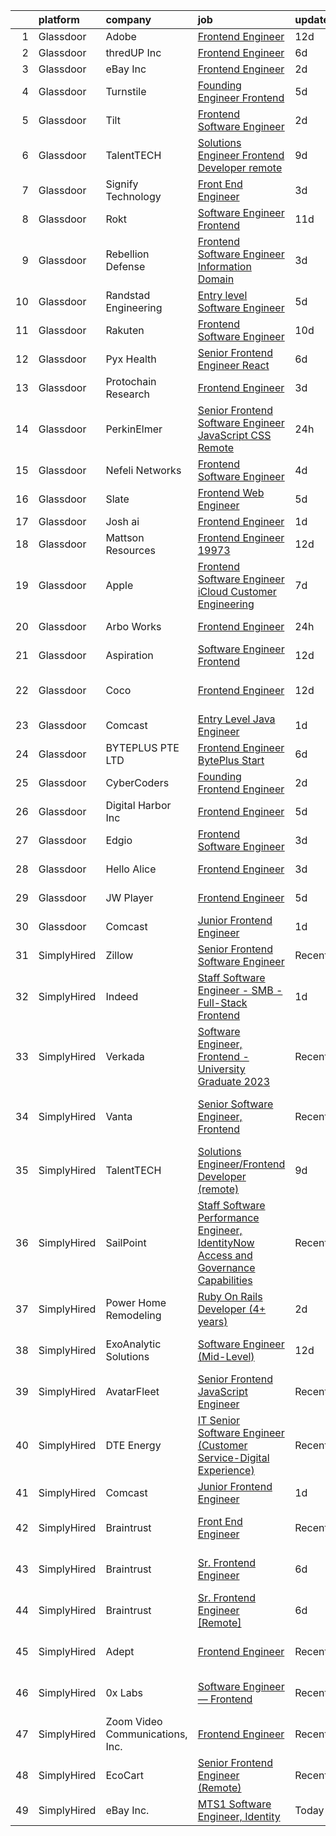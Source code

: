 

|    | platform    | company                         | job                                                                                                                                                                                                                                                                                                                                                                                                                                                                                                                                                                                                                                                                                                                                                                                                                                                                                                                                                                                                                                                                                                                                                                                                                                                                                                                                                                                                            | update_time   | location                      |
|---:|:------------|:--------------------------------|:---------------------------------------------------------------------------------------------------------------------------------------------------------------------------------------------------------------------------------------------------------------------------------------------------------------------------------------------------------------------------------------------------------------------------------------------------------------------------------------------------------------------------------------------------------------------------------------------------------------------------------------------------------------------------------------------------------------------------------------------------------------------------------------------------------------------------------------------------------------------------------------------------------------------------------------------------------------------------------------------------------------------------------------------------------------------------------------------------------------------------------------------------------------------------------------------------------------------------------------------------------------------------------------------------------------------------------------------------------------------------------------------------------------|:--------------|:------------------------------|
|  1 | Glassdoor   | Adobe                           | [Frontend Engineer](https://www.glassdoor.com/partner/jobListing.htm?pos=119&ao=1136043&s=58&guid=00000182e87576cab9352f6ff89f392a&src=GD_JOB_AD&t=SR&vt=w&cs=1_c6e06650&cb=1661757388797&jobListingId=1008073937058&jrtk=3-0-1gbk7atno2inl001-1gbk7ato52cie001-7d98999429986adb-)                                                                                                                                                                                                                                                                                                                                                                                                                                                                                                                                                                                                                                                                                                                                                                                                                                                                                                                                                                                                                                                                                                                             | 12d           | Lehi, UT                      |
|  2 | Glassdoor   | thredUP Inc                     | [Frontend Engineer](https://www.glassdoor.com/partner/jobListing.htm?pos=111&ao=1136043&s=58&guid=00000182e87576cab9352f6ff89f392a&src=GD_JOB_AD&t=SR&vt=w&cs=1_3ca1462e&cb=1661757388796&jobListingId=1008086760048&jrtk=3-0-1gbk7atno2inl001-1gbk7ato52cie001-6e44b37b8cae3eb2-)                                                                                                                                                                                                                                                                                                                                                                                                                                                                                                                                                                                                                                                                                                                                                                                                                                                                                                                                                                                                                                                                                                                             | 6d            | Remote                        |
|  3 | Glassdoor   | eBay Inc                        | [Frontend Engineer](https://www.glassdoor.com/partner/jobListing.htm?pos=122&ao=1136043&s=58&guid=00000182e87576cab9352f6ff89f392a&src=GD_JOB_AD&t=SR&vt=w&cs=1_6eec12cf&cb=1661757388797&jobListingId=1008096967965&jrtk=3-0-1gbk7atno2inl001-1gbk7ato52cie001-e1a3656f66b9cd52-)                                                                                                                                                                                                                                                                                                                                                                                                                                                                                                                                                                                                                                                                                                                                                                                                                                                                                                                                                                                                                                                                                                                             | 2d            | Atlanta, GA                   |
|  4 | Glassdoor   | Turnstile                       | [Founding Engineer   Frontend](https://www.glassdoor.com/partner/jobListing.htm?pos=116&ao=1136043&s=58&guid=00000182e87576cab9352f6ff89f392a&src=GD_JOB_AD&t=SR&vt=w&ea=1&cs=1_0eda7e9b&cb=1661757388797&jobListingId=1008088948380&jrtk=3-0-1gbk7atno2inl001-1gbk7ato52cie001-4e156d72d90a34b8-)                                                                                                                                                                                                                                                                                                                                                                                                                                                                                                                                                                                                                                                                                                                                                                                                                                                                                                                                                                                                                                                                                                             | 5d            | Remote                        |
|  5 | Glassdoor   | Tilt                            | [Frontend Software Engineer](https://www.glassdoor.com/partner/jobListing.htm?pos=118&ao=1136043&s=58&guid=00000182e87576cab9352f6ff89f392a&src=GD_JOB_AD&t=SR&vt=w&cs=1_25d18352&cb=1661757388797&jobListingId=1008097050916&jrtk=3-0-1gbk7atno2inl001-1gbk7ato52cie001-c8fa4adb2b2f8ff5-)                                                                                                                                                                                                                                                                                                                                                                                                                                                                                                                                                                                                                                                                                                                                                                                                                                                                                                                                                                                                                                                                                                                    | 2d            | Remote                        |
|  6 | Glassdoor   | TalentTECH                      | [Solutions Engineer Frontend Developer  remote ](https://www.glassdoor.com/partner/jobListing.htm?pos=112&ao=1136043&s=58&guid=00000182e87576cab9352f6ff89f392a&src=GD_JOB_AD&t=SR&vt=w&ea=1&cs=1_5d60e207&cb=1661757388797&jobListingId=1008081208256&jrtk=3-0-1gbk7atno2inl001-1gbk7ato52cie001-b2eee3a53e61bbf3-)                                                                                                                                                                                                                                                                                                                                                                                                                                                                                                                                                                                                                                                                                                                                                                                                                                                                                                                                                                                                                                                                                           | 9d            | Atlanta, TX                   |
|  7 | Glassdoor   | Signify Technology              | [Front End Engineer](https://www.glassdoor.com/partner/jobListing.htm?pos=124&ao=1136043&s=58&guid=00000182e87576cab9352f6ff89f392a&src=GD_JOB_AD&t=SR&vt=w&ea=1&cs=1_4523dff3&cb=1661757388797&jobListingId=1008093901858&jrtk=3-0-1gbk7atno2inl001-1gbk7ato52cie001-bb5e1aaf8458807c-)                                                                                                                                                                                                                                                                                                                                                                                                                                                                                                                                                                                                                                                                                                                                                                                                                                                                                                                                                                                                                                                                                                                       | 3d            | Remote                        |
|  8 | Glassdoor   | Rokt                            | [Software Engineer   Frontend](https://www.glassdoor.com/partner/jobListing.htm?pos=109&ao=1110586&s=58&guid=00000182e87576cab9352f6ff89f392a&src=GD_JOB_AD&t=SR&vt=w&cs=1_5d3b9efc&cb=1661757388796&jobListingId=1008075555216&cpc=F41FEAB56D215062&jrtk=3-0-1gbk7atno2inl001-1gbk7ato52cie001-a3b6f4bb6146e82c--6NYlbfkN0DG4ntHtB_rMsnfhgmnSvK2brktLme1L4SiDeJjQ-izrVOLqRJ5-yjEhSyAj73O13Tv0LMF5Uwr9zThjwV23azke6WikGknGhBRtqre8YRLWqBO4FJSLlUBElHVa8TyydfR7gyUx-qson4kuLyoTXvz6jl1vD3kRRSr--hNqTJXyUGVuOunAgYXor-Qm23NtPexsN_4oAfjx0CIdIR-LOxaO-zHZgjb6XboOCydu744Oh0C61wzLNWS6u1bQZSF7ePd4GQR4gQvkQdzc2n8G0MPfc7AXlcVjiQ8mB9b3VXImt7Za2AMeeMt1Oo3Ao2QZOPuOZ4qtD-CIpO3P-9UmXn13UHwcoRb48gTloJ52pASdAQHgAXv3LK6YOxqDRV-VrLl4TCxilonKEAeHPz0wHv3HZpARi4uvofPp6RkKILlqmiRXQKfTag36QVqaVl-jJCjNhihW2y-kYXPQJ50TIGT2XBC6PW_1fv1ajxtQ4gvMkjCExnykLZEttTa3F3ZYOXquCiL0RNEUdimmHEau_8hfEPfzLRNqcRPDoXgn0h6t1qXhbG8RQnA6yOWyZHep33XLX9cDCw0XZuLmJIWdPQlsBvxEeUAZWQ1V03GKCavLLH7AHgAYgGvuL-Gml4EvLDLRf12z48SDkUDYkgxVbSEEoGtlbqsk7LxvHQGu8ka19id5x5KMc78nooa1iBz5-2bHGGUM9jC3DaaAOZIBSu7Je08HTR3GU9FYnQN0jh6H5MqjHITTcuY_zGD-qGhmLD9wUmTwIOn5ANOXZo9g2jk2e8DNjlIXXznxjoPYyF16NS2RTeTdq6qP5YWfjsINotKqkUTSAgeFfDPgDnjIbBewPLXjDNLMNyM5Z5vm8XZ5jCgyC3uQhVmZaMcJLqm25VGBLdU7LrTsLPjd2LODSfvfPwXlQFMs8Rr1JJFZp6ATHS7Cx1iJXn2D8fWFYgk-VD54l3ONYsdXO5LkP_c96mZ)                                                             | 11d           | New York, NY                  |
|  9 | Glassdoor   | Rebellion Defense               | [Frontend Software Engineer  Information Domain](https://www.glassdoor.com/partner/jobListing.htm?pos=128&ao=1136043&s=58&guid=00000182e87576cab9352f6ff89f392a&src=GD_JOB_AD&t=SR&vt=w&cs=1_6151d0da&cb=1661757388798&jobListingId=1008093711963&jrtk=3-0-1gbk7atno2inl001-1gbk7ato52cie001-a02cbb23e8df5023-)                                                                                                                                                                                                                                                                                                                                                                                                                                                                                                                                                                                                                                                                                                                                                                                                                                                                                                                                                                                                                                                                                                | 3d            | Remote                        |
| 10 | Glassdoor   | Randstad Engineering            | [Entry level Software Engineer](https://www.glassdoor.com/partner/jobListing.htm?pos=107&ao=1110586&s=58&guid=00000182e87576cab9352f6ff89f392a&src=GD_JOB_AD&t=SR&vt=w&ea=1&cs=1_831573db&cb=1661757388796&jobListingId=1008088558702&cpc=C4A69CCDBB3B9599&jrtk=3-0-1gbk7atno2inl001-1gbk7ato52cie001-7fe0ee5fe3a4215b--6NYlbfkN0BDx217eft1lC7uqItkaModCFPNh_e0lnHdKkvEJecXwu4gIqA7CFTnXnpT3oVx671eNmBZ_eHJEnA7TOhzpGqmHFeMhc2ud1y7uc9zKzmVu3nt8L5kg0LP_D0Euia-Z-lsLjyySMXxk5JnUamvERweRXUtIAK8HhBpFyajbh6tJpUDo7ffAV8H9S5g7wgT2nzrAe29IUYbTQvQrbvfBJNNo1kdARa2QnBUHwwultb9ttgGtbkzGbT4GpMVGC4f7ucu1I-uITs7z8TNr_pvrA_KIBg7MPgrEIGxqoI4neJ1SWl5wrzUAadFLhcRV-tWx8Ox6Qvpefdk7VtLxv1FeYwqPIvb6dEWx7jCNfPvNJJdou9VHIC8_Iu8tyRNaEY00XtPGOwMh5cGDdT0Dc0Bt_Tec1qjuQ3JingTmBohrOTMbfDePv33BmSrti5q7HxGw1KtAHtukM5AwLRJpWGESfOcXbvuSp8-j1misUOOpNoz1KEDphwdy3LvZre3h9fmkDmeEI8etC1XQH190HuTCVr3jO39yZyqKV-uokZDk7mVG57rUq3eo73_wOZv9SJCDIsMKnw_sbVYDAyuEJJtzeMBOz7dpVNf3UBZQ60W8X2Wo5uebVW7PI8CS83_fQZ5U23M1bBheUpxCEj2xxWcryNx)                                                                                                                                                                                                                                                                                                                                                                                       | 5d            | Fort Wayne, IN                |
| 11 | Glassdoor   | Rakuten                         | [Frontend Software Engineer](https://www.glassdoor.com/partner/jobListing.htm?pos=127&ao=1136043&s=58&guid=00000182e87576cab9352f6ff89f392a&src=GD_JOB_AD&t=SR&vt=w&cs=1_8a01fa47&cb=1661757388798&jobListingId=1008078707804&jrtk=3-0-1gbk7atno2inl001-1gbk7ato52cie001-306037819de43b41-)                                                                                                                                                                                                                                                                                                                                                                                                                                                                                                                                                                                                                                                                                                                                                                                                                                                                                                                                                                                                                                                                                                                    | 10d           | San Mateo, CA                 |
| 12 | Glassdoor   | Pyx Health                      | [Senior Frontend Engineer  React ](https://www.glassdoor.com/partner/jobListing.htm?pos=101&ao=1110586&s=58&guid=00000182e87576cab9352f6ff89f392a&src=GD_JOB_AD&t=SR&vt=w&ea=1&cs=1_714b1b8d&cb=1661757388795&jobListingId=1008086409442&cpc=149B3D5996025BBA&jrtk=3-0-1gbk7atno2inl001-1gbk7ato52cie001-d610e395eb3bedaf--6NYlbfkN0BDEqo3--DVc-muy2H4VdRB4G8iRGn1AMUyRysTnvI1JCDrBMuDD3ZhpQMYmQGHQH1CgrkJlpzv0YIvuozArQQEDTN3IhzX6BW5CITqs1LN1gU7-Uyh5aBEdYlJ138WX6fPuWf1BY_M__pgmTes4U62Cj7g37Tita2iX8IAlINw0ZHSdeEfSP9r8M_6BrMvM5ewh1spzeKPlf7WIwL4XLUCNEFqLgvcodmIZNb0o3JKpCjVvQK9vyeYvP9Qz-Ic79MJ6pS8LCgwHB6K3GhkKNM6vEfhqS0lSRSLLstkYr8CoDNnCHP4jAqxSgMJoB6Vonm-WqPoSbqm9YwZLMU8d0oXOuQXzF2bRqEZ_Blg7ORvARAvd6G7HjLt1F5oeNE836OMe35CGb1lDxX8sFcjmgR0iZKmRhcl30BbnfIhjkW0UZBIc7E0bTcSpqAvrHUV6XEM05HbzHziwUUZmNEIrDdit5fXXEeajr4R4CHTkpE4ZHV-ceAjoklnVzu8AIMdWgml35_3fzR8eQ%3D%3D)                                                                                                                                                                                                                                                                                                                                                                                                                                                                                                                        | 6d            | Remote                        |
| 13 | Glassdoor   | Protochain Research             | [Frontend Engineer](https://www.glassdoor.com/partner/jobListing.htm?pos=113&ao=1136043&s=58&guid=00000182e87576cab9352f6ff89f392a&src=GD_JOB_AD&t=SR&vt=w&ea=1&cs=1_c14db762&cb=1661757388797&jobListingId=1008094876815&jrtk=3-0-1gbk7atno2inl001-1gbk7ato52cie001-3b7964ead90046fb-)                                                                                                                                                                                                                                                                                                                                                                                                                                                                                                                                                                                                                                                                                                                                                                                                                                                                                                                                                                                                                                                                                                                        | 3d            | Remote                        |
| 14 | Glassdoor   | PerkinElmer                     | [Senior Frontend Software Engineer  JavaScript CSS    Remote](https://www.glassdoor.com/partner/jobListing.htm?pos=102&ao=1110586&s=58&guid=00000182e87576cab9352f6ff89f392a&src=GD_JOB_AD&t=SR&vt=w&cs=1_ab941139&cb=1661757388795&jobListingId=1008099589075&cpc=155EB9D5185558AF&jrtk=3-0-1gbk7atno2inl001-1gbk7ato52cie001-e033a39a91b5420f--6NYlbfkN0DBy0pnRDnMyJusyxqL8SoipgPg3SpcIPOke8p4f-rf65JLATO2hz8crNfgcTIudiHfWC_qYMG3ZaYjp_SWtouD5sje6zN0WtIZuvkjRqyCgoZzZ7hfC2nnFMCYTRTAwNxzrbXVxzm9iTpIUvMPY22xMwQp_g5LR8ZI9aNvcAMIeAwNRhMnSm2kgX8DuXWR7zDIbfKE4_Lixy1ivfEbDAu6I9VeTzREC4sGkUnZiPLeqG0NmzjFQCbwkGRdhagUjSat64okHcRSxXS4INS0Nqs_-wm3CyMl61EiH6evfS8EERhW7Nzgo2C0UvPe84rPUlLIrYNrhOpyppF3R5Ons69lEp3LD-8ip3XB9m99U1fHOtYDUz1W3gx3-KHbXlGV83iLmD4RxbvcNjJhoE17pr0Jw0YRHDXQ4pwgzuKR9hAWop3mNpTUQ3xc)                                                                                                                                                                                                                                                                                                                                                                                                                                                                                                                                                                                              | 24h           | Waltham, MA                   |
| 15 | Glassdoor   | Nefeli Networks                 | [Frontend Software Engineer](https://www.glassdoor.com/partner/jobListing.htm?pos=130&ao=1136043&s=58&guid=00000182e87576cab9352f6ff89f392a&src=GD_JOB_AD&t=SR&vt=w&ea=1&cs=1_50fa1e27&cb=1661757388798&jobListingId=1008091613057&jrtk=3-0-1gbk7atno2inl001-1gbk7ato52cie001-09f02e7da83d16e2-)                                                                                                                                                                                                                                                                                                                                                                                                                                                                                                                                                                                                                                                                                                                                                                                                                                                                                                                                                                                                                                                                                                               | 4d            | Remote                        |
| 16 | Glassdoor   | Slate                           | [Frontend Web Engineer](https://www.glassdoor.com/partner/jobListing.htm?pos=105&ao=1110586&s=58&guid=00000182e87576cab9352f6ff89f392a&src=GD_JOB_AD&t=SR&vt=w&cs=1_ac0db738&cb=1661757388796&jobListingId=1008088525649&cpc=AC285F3A3ECA6BB0&jrtk=3-0-1gbk7atno2inl001-1gbk7ato52cie001-df80da8fb21c9e0c--6NYlbfkN0DG4ntHtB_rMsnfhgmnSvK2brktLme1L4SiDeJjQ-izrVOLqRJ5-yjEhSyAj73O13SMbSU5XTeruXo046-7Zytqn_2j9I3XShaX-q75Uo5BujwgcaHIxF1doGFIbrBs-aKFMB9yi6GL1O3tObZnht7U_LFoH9MnxShUOvWBzuRFYhIKHxEg34pc83KuKR0p9I2b3REpofVc9JNqcJV6PS371xwKGS6EI5PguZ6kgqzceqSnYj1W4BTGChcyxMvdqzRfoqPlz0kaW0iPy-8MM995eJ7ts5QGNrtcjGCP6HIK0QC2L8E1feVdbSjYHUtFMU0d1vxkEiBus9tRJJ77Dso51WvyBFu3aXd4xkpNx2SgQ9qyHIsZy0tTAi8nd-P8PwaQjlawKFrX_RBopo29IJ6KGZldSQOOg7gaFJb_foptpnLHQz2d-pHrBwZrmMBss-WZNiyVjG15yIJgT407IKWYpqwfBG9-RS0Vv86QclwAlZUSSqUWQNm6QGTyRUOqLFtOv6A-jsor4SktWMICeeTc0C0MoCBGRJcFShyf3sjuABXZuJmt6ePvOaz4L-zjs2kvmVf3JpMh14gLQvVo8oMjS6KOqBGgeNUbFrwQBzwcTaigSM_8vB8QQ1oH5oCq4HRuqZnnWDylOupcqwDlmW2YprvuhXbxVZ_EHPcqMwj7lVmh1gd8jDDH89egDo9fNxrUYucsiD4D4dcJtfvNfeUYTQ7iuu9K7GrefhBzsmpMxjCSxl4VM1J-KsHcQVxmBsQ_H8nRFjyiLgg25o_GWpOYyOGJfMYunGecwqvq0L2RLpnI_Nk7YWVC9zMCzt2TWQlulz2EsiMwGWDkvZo6ZT3mRA3u1ZihHndsv3_sFQVDPz9zzCHHwn_oyIpiVYU1Ml2hgDoF-rPSFobP5DoQmgmR2xJQOlYXS6dw6ZmT3Blxe2Qh9pYlz1eDQykPj6chbCQ%3D)                                                                                      | 5d            | Remote                        |
| 17 | Glassdoor   | Josh ai                         | [Frontend Engineer](https://www.glassdoor.com/partner/jobListing.htm?pos=121&ao=1136043&s=58&guid=00000182e87576cab9352f6ff89f392a&src=GD_JOB_AD&t=SR&vt=w&cs=1_9792ccb7&cb=1661757388797&jobListingId=1008098402854&jrtk=3-0-1gbk7atno2inl001-1gbk7ato52cie001-7ced3fa972a73b9f-)                                                                                                                                                                                                                                                                                                                                                                                                                                                                                                                                                                                                                                                                                                                                                                                                                                                                                                                                                                                                                                                                                                                             | 1d            | Denver, CO                    |
| 18 | Glassdoor   | Mattson Resources               | [Frontend Engineer   19973](https://www.glassdoor.com/partner/jobListing.htm?pos=104&ao=1110586&s=58&guid=00000182e87576cab9352f6ff89f392a&src=GD_JOB_AD&t=SR&vt=w&ea=1&cs=1_f5fafb0e&cb=1661757388796&jobListingId=1008074116931&cpc=1CBFC3E34E2A31FF&jrtk=3-0-1gbk7atno2inl001-1gbk7ato52cie001-0a00a1491b6a5ce7--6NYlbfkN0DoFs6WlAcF-9rlb0mQNJgEdO4ygxmYB9kVlugPervFNJgAbE9jgY8GUQwiNDcz4EUKR8PdUcyf-VNWI6AuDvUkfxpNhtGaNV5cQCjdB051Mo02_MpHvgyOZvIn0ijvxKvElIJ4RuI63bP0TH3FcrNAG2S-xyoC_S9UwtJ6BNM_w8dMRF17Vwi9n_DU3ijUHfzjc2tdJcGhFakXHzmjD7qeOQ0ivu-PUKWdrHGrPk08viDLP5HztJAjdjQNDsQAuzDS2_2R1lb7wXkW7ikq0lp3ZspDfKk3TenNoGeLpLwu2wFoNaxhXZQ2eMnJHVXiKDyMGzOWswE_9JLcl_BLnKlwUE6XhUd-smxlKTOttueNrLYEE3zeSPQ3-pQ9RJlkR3Wf_O5o0DL_HDPDsiS44l1MT9ewOANsYA63gAV3C4NV124NiGSunrnJ6gNEeTfBqGeGzeVwEdv3drGxbdWU4aOv_evvw98OLq4BvRmGgcfvVFkvztmFnT08h4Fer6WQSyI%3D)                                                                                                                                                                                                                                                                                                                                                                                                                                                                                                                                             | 12d           | Boston, MA                    |
| 19 | Glassdoor   | Apple                           | [Frontend Software Engineer   iCloud Customer Engineering](https://www.glassdoor.com/partner/jobListing.htm?pos=103&ao=1110586&s=58&guid=00000182e87576cab9352f6ff89f392a&src=GD_JOB_AD&t=SR&vt=w&cs=1_2db2be0a&cb=1661757388795&jobListingId=1008084351960&cpc=2CAED5C921A5F994&jrtk=3-0-1gbk7atno2inl001-1gbk7ato52cie001-9869072254103414--6NYlbfkN0BvKrLyj5gPmtZO9T8euul8TCxuuKNOtzRJOomxnwSEodTz2Bc-sPZlADHp0xxmf8XYEpZWWwNbOOVN0LmdzItjcM2ZA0Fh4RHXVRbxuGgz4Yat6D3mGkaV4vIy9tc4wq6iZSnzD0HmxHFmJRgwqFpfgmKeOy94KFpjZ8KJdENgYxE5yMhzm6bdluhZtuN4xoyQt4RHVdWSQYV-bjk-39vXhN3DsA2vquifQTGFg4b_Eakmfm5m9yKC9t12ec5FBxyb0QIiyS5VxiId-OWFGDx3bu1sI7o-4srHfMkaCAdCokRahBrrKo91EmHK3JzZzYlqKk3DS8jk-T0MRjm45GTCjseu2ct3j_EOifDgoFXyu_zHL7lkTswfPKUdA1NyOikKDy1LTHE3Et1UMFwmeT6NelIQcwrKZ_NJL_z-jqK2G754aDB4-s1z02NFLHS6Ft-iakO7s1yPJCbofmRHBQshBnsPv89fmKop709s2z-xJKO0VvPm7ioc6l0mnM7QEQUiW8ul1AWOjuJiYy-elYCOxS58WXRooxsvR1ZRBchtQv-hISPYrC9WWoIkp2eyTc3-D3OZyhHOugSNnM8n-_O2x0005OjutFMj6WLnUlF5Dm1rH7A4Q6jfIKc9V05AZIVn-U8AwvE8Rloocn33BNlbx7oQpw65TxSUpr24On00KIugZ3anAL1uCKFlk1ASNNz3PBp5VBB1X1GF7TTqWIyuTX-WXsSXm17Hhcc3qcg0xvBOR52LhMpeG3VpOSB44HFFHKTeX_0JSf4z6t36Q33KJYHSDss5Y59g6sw4cBSH35Pr6uGgwYE2fYojGfCIhAzpiY3JFTYB0C273pTncSw1ZV0j-klcPyRbui8Kya3GHgcTzpWGh_8xDb7OmQBRePMVi74N0bB4XvsHHAfuZlH4AV_TZncQB9a6MglarNX_tp18eRAKMhevhYlv5ncQpiiuLgBC9Rw9NA6XkENDdj1brJMdh5GhtH2w6fzuN9b-PfxXGDkupxY0) | 7d            | Austin, TX                    |
| 20 | Glassdoor   | Arbo Works                      | [Frontend Engineer](https://www.glassdoor.com/partner/jobListing.htm?pos=125&ao=1136043&s=58&guid=00000182e87576cab9352f6ff89f392a&src=GD_JOB_AD&t=SR&vt=w&cs=1_d1df32fa&cb=1661757388797&jobListingId=1008099618586&jrtk=3-0-1gbk7atno2inl001-1gbk7ato52cie001-5c9aba682af1d779-)                                                                                                                                                                                                                                                                                                                                                                                                                                                                                                                                                                                                                                                                                                                                                                                                                                                                                                                                                                                                                                                                                                                             | 24h           | Mountain View, CA             |
| 21 | Glassdoor   | Aspiration                      | [Software Engineer  Frontend](https://www.glassdoor.com/partner/jobListing.htm?pos=110&ao=1110586&s=58&guid=00000182e87576cab9352f6ff89f392a&src=GD_JOB_AD&t=SR&vt=w&cs=1_55f49278&cb=1661757388796&jobListingId=1008073833516&cpc=8795CF9063CD573D&jrtk=3-0-1gbk7atno2inl001-1gbk7ato52cie001-58ac68753981d004--6NYlbfkN0DG4ntHtB_rMsnfhgmnSvK2brktLme1L4SiDeJjQ-izrVOLqRJ5-yjEhSyAj73O13S_IEOR7_PpnUJf2Z0glpz2phsUgmyeFfbjS32I0HwhgCkcLqJ_uDKd3HErx9D9CBaa0pLqrhau9cn0tXtfDObqgH98Lmrm7fxkPCdcAmKjzxnifVVKl0v_onry0OHJl0I-X3kXjEZomAyVfP5USPvPs7y6JCRrc-mJCOTjtih96JTYEX1oXddHUxunk_KpBNDilbjxoNzhVIFQtZXth3IaLi9Md-8NangyLTg8AXRgrtLvvIK_6VEA8zjhQiT4xNy97D7gEN3YCg5LqMePoVb3igOI9Le55lyms2IGG72St0IXSDrCg5l2EHrzcYe70ae0BUMa5X3DvMQXtYfoMH7FzoRbdz_G5LbcMIB-m55gooUadsRZlrP4EeE8OM58_cCr-AIf1Op3LatfE_JgirK2JKt8G6zYcKexF3oP9TYpWPa7uB4XZHktPoHyFD1tPM6PkGwAfXeeM_b03DCKvdsjoebD7Dwhr_UdoOmAicXzU3EJ-_06TKvQl5KL0BVvxL1dNomRLhSnAAPIpnPHNI7ZtrA7vFoR7xyxJs91ndoB2XMuhnpmRyHVLhXLQxXGroS9jNboFRueCEKJmzPZMb6u0vppG3TnO1fwlFZdSFRPGCPRLya0hJMfSpOvwToi_yEcGwDrQID2uz5y1-D079dxqITEIkpL85H8qo4VdRvD3GOLxDBIHEJ7p0Z_RST37g1n-BPX39f2kiWelvHWZzf09W_raMOFR3rDpFOcrDvkxPYoAO4Qg6NdPReJ8TCIwCSlG5Yk9e7alqYqSYavUNHpjErbeZSHfEKRQO6CBWJJWk8m_5ytP8CWRFcKCfu5qhe9pRya9wuI6-mNG0mvcjdlD1vJezwd8l863ihxwxE0hdUKRzBXAchnNS_KJzSlOPOJVvSWB4bFlVKZBAEAVdocj5rbGrfGH8A%3D)                                                | 12d           | Remote                        |
| 22 | Glassdoor   | Coco                            | [Frontend Engineer](https://www.glassdoor.com/partner/jobListing.htm?pos=129&ao=1136043&s=58&guid=00000182e87576cab9352f6ff89f392a&src=GD_JOB_AD&t=SR&vt=w&ea=1&cs=1_22accb4c&cb=1661757388798&jobListingId=1008075458872&jrtk=3-0-1gbk7atno2inl001-1gbk7ato52cie001-a04bf6a3465f2459-)                                                                                                                                                                                                                                                                                                                                                                                                                                                                                                                                                                                                                                                                                                                                                                                                                                                                                                                                                                                                                                                                                                                        | 12d           | Los Angeles, CA               |
| 23 | Glassdoor   | Comcast                         | [Entry Level Java Engineer](https://www.glassdoor.com/partner/jobListing.htm?pos=126&ao=1136043&s=58&guid=00000182e87576cab9352f6ff89f392a&src=GD_JOB_AD&t=SR&vt=w&cs=1_757026fe&cb=1661757388798&jobListingId=1008098425425&jrtk=3-0-1gbk7atno2inl001-1gbk7ato52cie001-f9bb15a2968acc7f-)                                                                                                                                                                                                                                                                                                                                                                                                                                                                                                                                                                                                                                                                                                                                                                                                                                                                                                                                                                                                                                                                                                                     | 1d            | Englewood, CO                 |
| 24 | Glassdoor   | BYTEPLUS PTE  LTD               | [Frontend Engineer  BytePlus    Start](https://www.glassdoor.com/partner/jobListing.htm?pos=115&ao=1136043&s=58&guid=00000182e87576cab9352f6ff89f392a&src=GD_JOB_AD&t=SR&vt=w&cs=1_1be25a13&cb=1661757388797&jobListingId=1008086064386&jrtk=3-0-1gbk7atno2inl001-1gbk7ato52cie001-6e1516c715bab033-)                                                                                                                                                                                                                                                                                                                                                                                                                                                                                                                                                                                                                                                                                                                                                                                                                                                                                                                                                                                                                                                                                                          | 6d            | Marina, CA                    |
| 25 | Glassdoor   | CyberCoders                     | [Founding Frontend Engineer](https://www.glassdoor.com/partner/jobListing.htm?pos=108&ao=1110586&s=58&guid=00000182e87576cab9352f6ff89f392a&src=GD_JOB_AD&t=SR&vt=w&ea=1&cs=1_2cbca38b&cb=1661757388796&jobListingId=1008097713753&cpc=F41FEAB56D215062&jrtk=3-0-1gbk7atno2inl001-1gbk7ato52cie001-3c7934264b2dff25--6NYlbfkN0CpFJQzrgRR8WqXWK1qKKEqALWJw739KlKqr2H-MSI4eoBlI4EFrmor2FYZMP3muM2VJrtx1SKpXVd5wm59fZbkIeEIVnRACS7W85dHUcA9ZSsVgLQ3uQmWXYtih7UhstA1uxC18Clgi0V5N4WWyNvugI51aQFZR-TlSfa8_m47cH-p0wjwCk43EiTfh-eoy9D2g0oaLNNsHh0tzN1d_ZhMQd4OVDuSBbzdIjyOdKTYiYwnRIR9nX_wdQ7W3ynWZbhdMctpE-LjRRZki_aBwJFUKVdaZNS90f5xy_-_pvb_BXo_VCaiRLg7W0LEcoIMZTFirb22f3uup6oB9h6WG2cjhrPbN8R90lV9nKskfi_idJEWPUWiTO3dQGuQzTXOgiiH1-oB66oSrDwYo6BkPVU7FnHMOhqGIeJR8pK0Z1IwFwKZRSvcvVW53Rp2sZr0DpHXXsyRcc2HZg3SOj6thIZN7T4kjGNoZtllqgvGdqvTSkNSVF66Az2-iKzfmV2JM65-Wvaw3Hyhd-7FCSUa2h6EwMPg3WonKuKje7QlF1Bt8x0SC-tNYBZByW0FpAlsIUHtxWimvYw4yNDQVZdv78NU2Hzj8ihcHJ5FADr6KbcwIv0ScRjq-UhIGkcnSxQVmXKLMb_be7B-VGQQbxHZfgW9-bEg6-bYLczet3snfyHceTe2gY8X4WseOfenF_CUu8r_9Sfrq7E2t6T86_x3eo2l4VKtg1ESMqJPyMkKgis08rsWMNWb1ojrxdv9VPLQYDbtTgIipfAFbH4QufQ-GSO7vZ1p_5OJFjRJ__IKS8bODhurRcq88mZzmypRyzbQ-jOHlJAQbCgfrPVKB4-Qe45i4s0Ov7fxkRf7NNXf_HGaF4An8BkaWUlUwRmoOkTf23AqRtcnsWxi6sPD868wrfBmzt4zSkqbO3P3cqVE3_8exwBw9FedCPQGBxXLlpZhJb6LbxomtWwJpq3KF60mnfkmo5fIRdlNmTU%3D)                                            | 2d            | New York, NY                  |
| 26 | Glassdoor   | Digital Harbor  Inc             | [Frontend Engineer](https://www.glassdoor.com/partner/jobListing.htm?pos=123&ao=1136043&s=58&guid=00000182e87576cab9352f6ff89f392a&src=GD_JOB_AD&t=SR&vt=w&ea=1&cs=1_1fd9dcbe&cb=1661757388797&jobListingId=1008088189441&jrtk=3-0-1gbk7atno2inl001-1gbk7ato52cie001-cbab3a4222795f52-)                                                                                                                                                                                                                                                                                                                                                                                                                                                                                                                                                                                                                                                                                                                                                                                                                                                                                                                                                                                                                                                                                                                        | 5d            | Remote                        |
| 27 | Glassdoor   | Edgio                           | [Frontend Software Engineer](https://www.glassdoor.com/partner/jobListing.htm?pos=106&ao=1110586&s=58&guid=00000182e87576cab9352f6ff89f392a&src=GD_JOB_AD&t=SR&vt=w&cs=1_02697ef9&cb=1661757388796&jobListingId=1008093938169&cpc=334ABAF5D42DC775&jrtk=3-0-1gbk7atno2inl001-1gbk7ato52cie001-7bf3e7e5b82a1895--6NYlbfkN0DG4ntHtB_rMsnfhgmnSvK2brktLme1L4SiDeJjQ-izrVOLqRJ5-yjEhSyAj73O13RzD1XV-HKzb1qbrCo8BlXYlswbiYcu4jWB1Kdyo9exFlqz8KZ6ZytWZQz0v_d_hAN-dM9Rqsjs8e1xDViYUErSDPFh5Mg4KhGb6C52W1AALk8TKcnEmDxonlVqA8HGKTh0AkJXvxxRcdro0kom13akWbj4EUBe_tNWSQ-2qwawMU_DWx3NXpBUWVFoUpC36CKL1Wgdac-Fl-BjLkC2DOKBJWxKQY4CmUejZJs4LUx2KQrK9epZtme-TLXMiQDWQeGpZgZTJbGFwv0Bwe_We9eURhEN8WtgnZTMPqbPZ0TS39Dqdv-wtCx5gYsNOrie3LI_x9U--JvKfrRQg5KAY4iERagQ-AeeAtDlsTtNnXWRgJ9yZAwImtZe-gdFYnOvinSr1PXnZevGo5vLzsm1ztDXkfd7H97G7fGsEATeIYtWKSrh6F9tVSk90O6KuUaUjF66VHvE-ewXCQO-TWNgm2NengKCBCUG35PevshIVkULy_gbEJRGEgErmaOmzOwhIz3ZJS9jPbdYD7lKePZBjDhF1pgQiwcro7JCGI091548uJ_xYepEjdxvMl1cnfR1O-znvjjTPJarvE_VTQINxTWbwDeJ9DuON92R9E09L5eIQ2ewNIZUIAzTH7_huCGREYJakZDhuAhafuGKCjDFmsegu68yjD4B7n3av5oq3QcQZWtRxDjgfEbrPRu7dEIkLbo4g3Nffn4eNaWORGlIGvrHFRRh9N6_W-Wm1KiyImMig3A_fiL72d4XsyjjucaiCE0DTRhwWZgAJApCzo4IaE_vuUQr3VlfQFXAlOeLbV-peozuMiNhPyDktCuq6v-8S0FZD6sZXucTMeXuy0sthgCBGzZprSpiy8mjdqFlOlKyzS7Y_lsdKVVwDBkQKYXsqCo_qoKcrsJeMQ%3D%3D)                                                                   | 3d            | Remote                        |
| 28 | Glassdoor   | Hello Alice                     | [Frontend Engineer](https://www.glassdoor.com/partner/jobListing.htm?pos=120&ao=1136043&s=58&guid=00000182e87576cab9352f6ff89f392a&src=GD_JOB_AD&t=SR&vt=w&ea=1&cs=1_05b60b52&cb=1661757388797&jobListingId=1008094743980&jrtk=3-0-1gbk7atno2inl001-1gbk7ato52cie001-83d1447357451044-)                                                                                                                                                                                                                                                                                                                                                                                                                                                                                                                                                                                                                                                                                                                                                                                                                                                                                                                                                                                                                                                                                                                        | 3d            | Houston, TX                   |
| 29 | Glassdoor   | JW Player                       | [Frontend Engineer](https://www.glassdoor.com/partner/jobListing.htm?pos=117&ao=1136043&s=58&guid=00000182e87576cab9352f6ff89f392a&src=GD_JOB_AD&t=SR&vt=w&ea=1&cs=1_b6a8b9a5&cb=1661757388797&jobListingId=1008088579198&jrtk=3-0-1gbk7atno2inl001-1gbk7ato52cie001-8fe0483dab920852-)                                                                                                                                                                                                                                                                                                                                                                                                                                                                                                                                                                                                                                                                                                                                                                                                                                                                                                                                                                                                                                                                                                                        | 5d            | New York, NY                  |
| 30 | Glassdoor   | Comcast                         | [Junior Frontend Engineer](https://www.glassdoor.com/partner/jobListing.htm?pos=114&ao=1136043&s=58&guid=00000182e87576cab9352f6ff89f392a&src=GD_JOB_AD&t=SR&vt=w&cs=1_07183750&cb=1661757388797&jobListingId=1008098425420&jrtk=3-0-1gbk7atno2inl001-1gbk7ato52cie001-09dd26d12ec19284-)                                                                                                                                                                                                                                                                                                                                                                                                                                                                                                                                                                                                                                                                                                                                                                                                                                                                                                                                                                                                                                                                                                                      | 1d            | Irvine, CA                    |
| 31 | SimplyHired | Zillow                          | [Senior Frontend Software Engineer](https://www.simplyhired.com/job/Kyk2lh0U9PEtnBTPBJW0zdEMYJ2UZcpCy64qHUM5_iBcJ1jGPA2rZQ?q=frontend+engineer)                                                                                                                                                                                                                                                                                                                                                                                                                                                                                                                                                                                                                                                                                                                                                                                                                                                                                                                                                                                                                                                                                                                                                                                                                                                                | Recently      | Irvine, CA                    |
| 32 | SimplyHired | Indeed                          | [Staff Software Engineer - SMB - Full-Stack Frontend](https://www.simplyhired.com/job/g9yOPhTh-8VvBQQK2brenITdZuO8boVIArgetDAPbDEF6AnJr7gEHA?q=frontend+engineer)                                                                                                                                                                                                                                                                                                                                                                                                                                                                                                                                                                                                                                                                                                                                                                                                                                                                                                                                                                                                                                                                                                                                                                                                                                              | 1d            | San Francisco, CA             |
| 33 | SimplyHired | Verkada                         | [Software Engineer, Frontend - University Graduate 2023](https://www.simplyhired.com/job/4VPEJnuS8-oLb7tyFcV6seSsHfsBSgGW3i18cMMdEydvYc8VtvyaGg?q=frontend+engineer)                                                                                                                                                                                                                                                                                                                                                                                                                                                                                                                                                                                                                                                                                                                                                                                                                                                                                                                                                                                                                                                                                                                                                                                                                                           | Recently      | San Mateo, CA                 |
| 34 | SimplyHired | Vanta                           | [Senior Software Engineer, Frontend](https://www.simplyhired.com/job/q6zBoQxihgjifueMIycD-SLfWmqbM4v9gCq404GejxrBDITooH1HiA?q=frontend+engineer)                                                                                                                                                                                                                                                                                                                                                                                                                                                                                                                                                                                                                                                                                                                                                                                                                                                                                                                                                                                                                                                                                                                                                                                                                                                               | Recently      | San Francisco, CA +1 location |
| 35 | SimplyHired | TalentTECH                      | [Solutions Engineer/Frontend Developer (remote)](https://www.simplyhired.com/job/GLuab89isLdqKsL2KsRuOt63-riZOxDeojRUWxGnD7RxOrk5GmIqqQ?q=frontend+engineer)                                                                                                                                                                                                                                                                                                                                                                                                                                                                                                                                                                                                                                                                                                                                                                                                                                                                                                                                                                                                                                                                                                                                                                                                                                                   | 9d            | Atlanta, TX +4 locations      |
| 36 | SimplyHired | SailPoint                       | [Staff Software Performance Engineer, IdentityNow Access and Governance Capabilities](https://www.simplyhired.com/job/H7nXnD50if4c5ClojqMwMKNO6VgmQCOPY9zrQel2iE_tb5qQ06i7qw?q=frontend+engineer)                                                                                                                                                                                                                                                                                                                                                                                                                                                                                                                                                                                                                                                                                                                                                                                                                                                                                                                                                                                                                                                                                                                                                                                                              | Recently      | Remote                        |
| 37 | SimplyHired | Power Home Remodeling           | [Ruby On Rails Developer (4+ years)](https://www.simplyhired.com/job/V_w5kW6hxAohB21ZqEEKrj1vVywwEKTlZux3elm5NhaND68y4CDbug?q=frontend+engineer)                                                                                                                                                                                                                                                                                                                                                                                                                                                                                                                                                                                                                                                                                                                                                                                                                                                                                                                                                                                                                                                                                                                                                                                                                                                               | 2d            | Newark, DE                    |
| 38 | SimplyHired | ExoAnalytic Solutions           | [Software Engineer (Mid-Level)](https://www.simplyhired.com/job/LEGM4CReZ5PcF6icjQA047UedMGSLuRxaZNfqWOgZObRw9qLfiQpug?q=frontend+engineer)                                                                                                                                                                                                                                                                                                                                                                                                                                                                                                                                                                                                                                                                                                                                                                                                                                                                                                                                                                                                                                                                                                                                                                                                                                                                    | 12d           | Colorado Springs, CO          |
| 39 | SimplyHired | AvatarFleet                     | [Senior Frontend JavaScript Engineer](https://www.simplyhired.com/job/x_dElfxFF9ImuAbR1yk0OKc5HmFzCP2xu6cWvQLjt5vYbQkWdN644A?q=frontend+engineer)                                                                                                                                                                                                                                                                                                                                                                                                                                                                                                                                                                                                                                                                                                                                                                                                                                                                                                                                                                                                                                                                                                                                                                                                                                                              | Recently      | Remote                        |
| 40 | SimplyHired | DTE Energy                      | [IT Senior Software Engineer (Customer Service-Digital Experience)](https://www.simplyhired.com/job/JvvTdtUvCo1plGK62BDdH0n7TMZPr1alzEo-BMYw1FrbW71hr3U_pg?q=frontend+engineer)                                                                                                                                                                                                                                                                                                                                                                                                                                                                                                                                                                                                                                                                                                                                                                                                                                                                                                                                                                                                                                                                                                                                                                                                                                | Recently      | Detroit, MI                   |
| 41 | SimplyHired | Comcast                         | [Junior Frontend Engineer](https://www.simplyhired.com/job/N39RCoi8swYHgj1dfNHLjom03P88YTI40KE5LD5UzYp63AaGTXFRpQ?q=frontend+engineer)                                                                                                                                                                                                                                                                                                                                                                                                                                                                                                                                                                                                                                                                                                                                                                                                                                                                                                                                                                                                                                                                                                                                                                                                                                                                         | 1d            | Irvine, CA                    |
| 42 | SimplyHired | Braintrust                      | [Front End Engineer](https://www.simplyhired.com/job/WJ-dpb9JYG2LK71CwmT1orxq5W5I8YIYPufBVwALIW5o-wVUKYL48A?q=frontend+engineer)                                                                                                                                                                                                                                                                                                                                                                                                                                                                                                                                                                                                                                                                                                                                                                                                                                                                                                                                                                                                                                                                                                                                                                                                                                                                               | Recently      | San Francisco, CA             |
| 43 | SimplyHired | Braintrust                      | [Sr. Frontend Engineer](https://www.simplyhired.com/job/_leOLdQXvZDlxQO2j1mRKZHxMCbexE73zQgvBWHaxcYnJqFBdi07PA?q=frontend+engineer)                                                                                                                                                                                                                                                                                                                                                                                                                                                                                                                                                                                                                                                                                                                                                                                                                                                                                                                                                                                                                                                                                                                                                                                                                                                                            | 6d            | San Francisco, CA             |
| 44 | SimplyHired | Braintrust                      | [Sr. Frontend Engineer [Remote]](https://www.simplyhired.com/job/DhBri29OsGXCbsLI4USKGiO0g1pgxZenvwgsXzqdmoTPxuMJVNd60g?q=frontend+engineer)                                                                                                                                                                                                                                                                                                                                                                                                                                                                                                                                                                                                                                                                                                                                                                                                                                                                                                                                                                                                                                                                                                                                                                                                                                                                   | 6d            | San Francisco, CA             |
| 45 | SimplyHired | Adept                           | [Frontend Engineer](https://www.simplyhired.com/job/fa63L2OZXuE6usZ0zu8wCXDp0ZjnAdpQ0gUAy10XD-W_s2Yx3oQCPA?q=frontend+engineer)                                                                                                                                                                                                                                                                                                                                                                                                                                                                                                                                                                                                                                                                                                                                                                                                                                                                                                                                                                                                                                                                                                                                                                                                                                                                                | Recently      | San Francisco, CA             |
| 46 | SimplyHired | 0x Labs                         | [Software Engineer — Frontend](https://www.simplyhired.com/job/UnBHV20wsfn3dpOzxhzeFCwHLu3ZuP22EgtQYIK9ST_9S68X4r2P1g?q=frontend+engineer)                                                                                                                                                                                                                                                                                                                                                                                                                                                                                                                                                                                                                                                                                                                                                                                                                                                                                                                                                                                                                                                                                                                                                                                                                                                                     | Recently      | San Francisco, CA             |
| 47 | SimplyHired | Zoom Video Communications, Inc. | [Frontend Engineer](https://www.simplyhired.com/job/FmmgMzQnG8JwjngbNXz00uHvWaH0p7e6E7GxKKX60dsBntblqOtA6Q?q=frontend+engineer)                                                                                                                                                                                                                                                                                                                                                                                                                                                                                                                                                                                                                                                                                                                                                                                                                                                                                                                                                                                                                                                                                                                                                                                                                                                                                | Recently      | San Jose, CA                  |
| 48 | SimplyHired | EcoCart                         | [Senior Frontend Engineer (Remote)](https://www.simplyhired.com/job/_FnUm6PpBrk0O9Pbka7zkbxZqFmcuVb9LmAq8G2Hbw3BCf6Q784pSw?q=frontend+engineer)                                                                                                                                                                                                                                                                                                                                                                                                                                                                                                                                                                                                                                                                                                                                                                                                                                                                                                                                                                                                                                                                                                                                                                                                                                                                | Recently      | San Francisco, CA             |
| 49 | SimplyHired | eBay Inc.                       | [MTS1 Software Engineer, Identity](https://www.simplyhired.com/job/F-zuTkVMFapSK0xOva0_qoflFpFw1QCUUmIsyxr4iKdJoFghvixvlg?q=frontend+engineer)                                                                                                                                                                                                                                                                                                                                                                                                                                                                                                                                                                                                                                                                                                                                                                                                                                                                                                                                                                                                                                                                                                                                                                                                                                                                 | Today         | San Jose, CA                  |